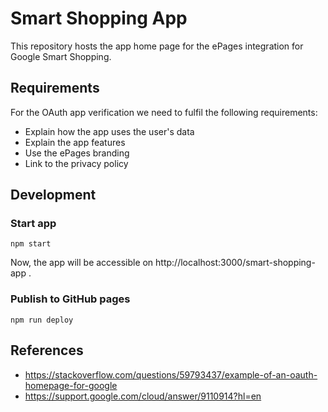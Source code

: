 # Smart Shopping App

This repository hosts the app home page for the ePages integration
for Google Smart Shopping.

## Requirements

For the OAuth app verification we need to fulfil the following requirements:

- Explain how the app uses the user's data
- Explain the app features
- Use the ePages branding
- Link to the privacy policy

## Development

### Start app

```
npm start
```

Now, the app will be accessible on http://localhost:3000/smart-shopping-app .

### Publish to GitHub pages

```
npm run deploy
```

## References

- https://stackoverflow.com/questions/59793437/example-of-an-oauth-homepage-for-google
- https://support.google.com/cloud/answer/9110914?hl=en

